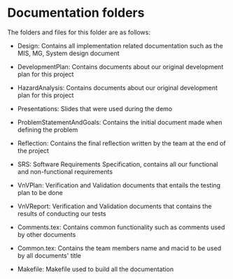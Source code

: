# Documentation folders

The folders and files for this folder are as follows:

- Design: Contains all implementation related documentation such as the MIS, MG, System design document

- DevelopmentPlan: Contains documents about our original development plan for this project

- HazardAnalysis: Contains documents about our original development plan for this project

- Presentations: Slides that were used during the demo

- ProblemStatementAndGoals: Contains the initial document made when defining the problem

- Reflection: Contains the final reflection written by the team at the end of the project

- SRS: Software Requirements Specification, contains all our functional and non-functional requirements

- VnVPlan: Verification and Validation documents that entails the testing plan to be done

- VnVReport: Verification and Validation documents that contains the results of conducting our tests

- Comments.tex: Contains common functionality such as comments used by other documents

- Common.tex: Contains the team members name and macid to be used by all documents' title

- Makefile: Makefile used to build all the documentation
